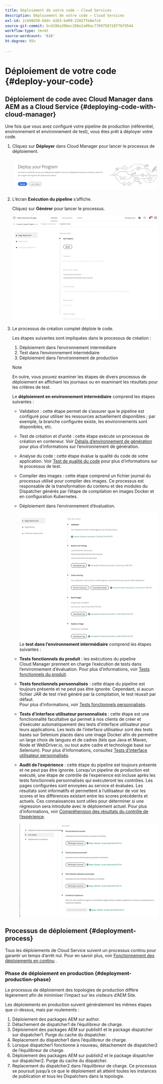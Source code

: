 ```yaml
---
title: Déploiement de votre code – Cloud Services
description: Déploiement de votre code – Cloud Services
exl-id: 2c698d38-6ddc-4203-b499-22027fe8e7c4
source-git-commit: bcd106a39bec286e2a09ac7709758728f76f9544
workflow-type: tm+mt
source-wordcount: '616'
ht-degree: 95%

---
```


# Déploiement de votre code {#deploy-your-code}

## Déploiement de code avec Cloud Manager dans AEM as a Cloud Service {#deploying-code-with-cloud-manager}

Une fois que vous avez configuré votre pipeline de production (référentiel, environnement et environnement de test), vous êtes prêt à déployer votre code.

1. Cliquez sur **Déployer** dans Cloud Manager pour lancer le processus de déploiement.

   ![](assets/deploy-code1.png)


1. L’écran **Exécution du pipeline** s’affiche.

   Cliquez sur **Générer** pour lancer le processus.

   ![](assets/deploy-code2.png)

1. Le processus de création complet déploie le code.

   Les étapes suivantes sont impliquées dans le processus de création :

   1. Déploiement dans l’environnement intermédiaire
   1. Test dans l’environnement intermédiaire
   1. Déploiement dans l’environnement de production

   >[!NOTE]
   >
   >En outre, vous pouvez examiner les étapes de divers processus de déploiement en affichant les journaux ou en examinant les résultats pour les critères de test.

   Le **déploiement en environnement intermédiaire** comprend les étapes suivantes :

   * Validation : cette étape permet de s’assurer que le pipeline est configuré pour utiliser les ressources actuellement disponibles ; par exemple, la branche configurée existe, les environnements sont disponibles, etc.
   * Test de création et d’unité : cette étape exécute un processus de création en conteneur. Voir [Détails d’environnement de génération](/help/implementing/cloud-manager/getting-access-to-aem-in-cloud/build-environment-details.md) pour plus d’informations sur l’environnement de génération.
   * Analyse du code : cette étape évalue la qualité du code de votre application. Voir [Test de qualité du code](/help/implementing/cloud-manager/code-quality-testing.md) pour plus d’informations sur le processus de test.
   * Compiler des images : cette étape comprend un fichier journal du processus utilisé pour compiler des images. Ce processus est responsable de la transformation du contenu et des modules du Dispatcher générés par l’étape de compilation en images Docker et en configuration Kubernetes.
   * Déploiement dans l’environnement d’évaluation.

      ![](assets/stage-deployment.png)
   Le **test dans l’environnement intermédiaire** comprend les étapes suivantes :

   * **Tests fonctionnels du produit** : les exécutions du pipeline Cloud Manager prennent en charge l’exécution de tests dans l’environnement d’évaluation.
Pour plus d’informations, voir [Tests fonctionnels du produit](/help/implementing/cloud-manager/functional-testing.md#product-functional-testing).

   * **Tests fonctionnels personnalisés** : cette étape du pipeline est toujours présente et ne peut pas être ignorée. Cependant, si aucun fichier JAR de test n’est généré par la compilation, le test réussit par défaut.\
      Pour plus d’informations, voir [Tests fonctionnels personnalisés](/help/implementing/cloud-manager/functional-testing.md#custom-functional-testing).

   * **Tests d’interface utilisateur personnalisés** : cette étape est une fonctionnalité facultative qui permet à nos clients de créer et d’exécuter automatiquement des tests d’interface utilisateur pour leurs applications. Les tests de l’interface utilisateur sont des tests basés sur Selenium placés dans une image Docker afin de permettre un large choix de langues et de cadres (tels que Java et Maven, Node et WebDriver.io, ou tout autre cadre et technologie basé sur Selenium).
Pour plus d’informations, consultez [Tests d’interface utilisateur personnalisés](https://experienceleague.adobe.com/docs/experience-manager-cloud-service/implementing/using-cloud-manager/test-results/functional-testing.html?lang=fr#using-cloud-manager).


   * **Audit de l’expérience** : cette étape du pipeline est toujours présente et ne peut pas être ignorée. Lorsqu’un pipeline de production est exécuté, une étape de contrôle de l’expérience est incluse après les tests fonctionnels personnalisés qui exécuteront les contrôles. Les pages configurées sont envoyées au service et évaluées. Les résultats sont informatifs et permettent à l’utilisateur de voir les scores et les différences existant entre les scores précédents et actuels. Ces connaissances sont utiles pour déterminer si une régression sera introduite avec le déploiement actuel.
Pour plus d’informations, voir [Compréhension des résultats du contrôle de l’expérience](/help/implementing/cloud-manager/experience-audit-testing.md).

      ![](assets/stage-testing.png)





## Processus de déploiement {#deployment-process}

Tous les déploiements de Cloud Service suivent un processus continu pour garantir un temps d’arrêt nul. Pour en savoir plus, voir [Fonctionnement des déploiements en continu](https://experienceleague.adobe.com/docs/experience-manager-cloud-service/implementing/deploying/overview.html#how-rolling-deployments-work) .

### Phase de déploiement en production {#deployment-production-phase}

Le processus de déploiement des topologies de production diffère légèrement afin de minimiser l’impact sur les visiteurs d’AEM Site.

Les déploiements en production suivent généralement les mêmes étapes que ci-dessus, mais par roulements :

1. Déploiement des packages AEM sur author.
1. Détachement de dispatcher1 de l’équilibreur de charge.
1. Déploiement des packages AEM sur publish1 et le package dispatcher sur dispatcher1. Purge du cache du dispatcher.
1. Replacement du dispatcher1 dans l’équilibreur de charge.
1. Lorsque dispatcher1 fonctionne à nouveau, détachement de dispatcher2 de l’équilibreur de charge.
1. Déploiement des packages AEM sur publish2 et le package dispatcher sur dispatcher2. Purge du cache du dispatcher.
1. Replacement du dispatcher2 dans l’équilibreur de charge.
Ce processus se poursuit jusqu’à ce que le déploiement ait atteint toutes les instances de publication et tous les Dispatchers dans la topologie.

